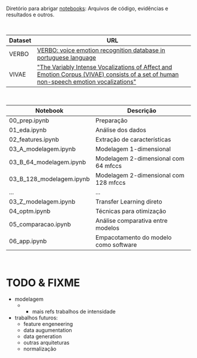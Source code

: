 Diretório para abrigar [notebooks](notebooks/): Arquivos de código, evidências e resultados e outros.

<br>

Dataset | URL
------- | ---
VERBO   | [VERBO: voice emotion recognition database in portuguese language](https://github.com/jrtorresneto/VERBO-emotional-speech-dataset)
VIVAE   | ["The Variably Intense Vocalizations of Affect and Emotion Corpus (VIVAE) consists of a set of human non-speech emotion vocalizations"](https://zenodo.org/record/4066235#.Y08sYiVv9hE)

<br>

Notebook                    | Descrição
--------------------------- | ---------
00_prep.ipynb               | Preparação
01_eda.ipynb                | Análise dos dados
02_features.ipynb           | Extração de características 
03_A_modelagem.ipynb        | Modelagem 1-dimensional
03_B_64_modelagem.ipynb     | Modelagem 2-dimensional com 64 mfccs
03_B_128_modelagem.ipynb    | Modelagem 2-dimensional com 128 mfccs
...                         | ...
03_Z_modelagem.ipynb        | Transfer Learning direto
04_optm.ipynb               | Técnicas para otimização
05_comparacao.ipynb         | Análise comparativa entre modelos
06_app.ipynb                | Empacotamento do modelo como software

<br>

# TODO & FIXME

- modelagem
    - - mais refs trabalhos de intensidade
- trabalhos futuros:
    - feature engeneering
    - data augumentation
    - data generation
    - outras arquiteturas
    - normalização
